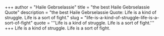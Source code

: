 +++
author = "Haile Gebrselassie"
title = "the best Haile Gebrselassie Quote"
description = "the best Haile Gebrselassie Quote: Life is a kind of struggle. Life is a sort of fight."
slug = "life-is-a-kind-of-struggle-life-is-a-sort-of-fight"
quote = '''Life is a kind of struggle. Life is a sort of fight.'''
+++
Life is a kind of struggle. Life is a sort of fight.
